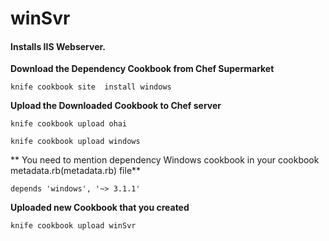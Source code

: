 # winSvr

#### Installs IIS Webserver.

**Download the Dependency Cookbook from Chef Supermarket**
```
knife cookbook site  install windows
```

**Upload the Downloaded Cookbook to Chef server**
```
knife cookbook upload ohai
```
```
knife cookbook upload windows
```

** You need to mention dependency Windows cookbook in your cookbook metadata.rb(metadata.rb) file**
```
depends 'windows', '~> 3.1.1'
```


**Uploaded new Cookbook that you created**
```
knife cookbook upload winSvr
```



